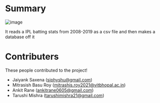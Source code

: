 # Summary

![image](https://user-images.githubusercontent.com/91012632/137629570-da474404-d6af-4c1d-af4d-8966418edc49.png)

It reads a IPL batting stats from 2008-2019 as a csv file and then makes a database off it

# Contributers

These people contributed to the project!

 - Jaiyank Saxena (siphyshu@gmail.com)
 - Mitrasish Basu Roy (mitrashis.roy2021@vitbhopal.ac.in)
 - Ankit Rane (ankitrane0605@gmail.com)
 - Tarushi Mishra (tarushimishra21@gmail.com)
